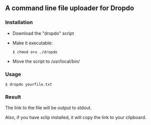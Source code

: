 ## A command line file uploader for Dropdo

### Installation

- Download the "dropdo" script
- Make it executable:

    `$ chmod o+x ./dropdo`
- Move the script to /usr/local/bin/

### Usage

    $ dropdo yourfile.txt

### Result

The link to the file will be output to stdout.

Also, if you have xclip installed, it will copy the link to your clipboard.
